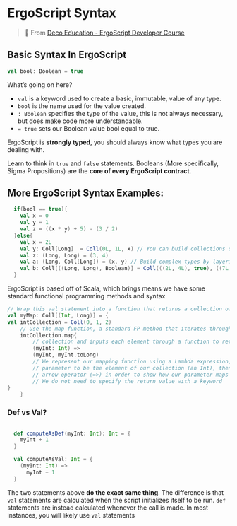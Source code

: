 # ErgoScript Syntax

> 🔗 From [Deco Education - ErgoScript Developer Course](https://github.com/DeCo-Education/ErgoScript-Developer-Course/blob/main/Class-Documents/Class-1/Materials/Class1.MD)


## Basic Syntax In ErgoScript

```scala
val bool: Boolean = true
```

What’s going on here?

- `val` is a keyword used to create a basic, immutable, value of any type.
- `bool` is the name used for the value created.
- `: Boolean` specifies the type of the value, this is not always necessary, but does make code more understandable.
- `= true` sets our Boolean value bool equal to true.

ErgoScript is **strongly typed**, you should always know what types you are dealing with.

Learn to think in `true` and `false` statements. Booleans (More specifically, Sigma Propositions) are the **core of every ErgoScript contract**.

## More ErgoScript Syntax Examples:

```scala
  if(bool == true){
    val x = 0
    val y = 1
    val z = ((x * y) + 5) - (3 / 2)
  }else{
    val x = 2L
    val y: Coll[Long]  = Coll(0L, 1L, x) // You can build collections of elements
    val z: (Long, Long) = (3, 4)
    val a: (Long, Coll[Long]) = (x, y) // Build complex types by layering together pairs and colls
    val b: Coll[((Long, Long), Boolean)] = Coll(((2L, 4L), true), ((7L, 2L), false))
  }

```

ErgoScript is based off of Scala, which brings means we have some standard functional programming methods and syntax

```scala
// Wrap this val statement into a function that returns a collection of integers paired with longs
val myMap: Coll[(Int, Long)] = {      
val intCollection = Coll(0, 1, 2)
    // Use the map function, a standard FP method that iterates through the entire
    intCollection.map{
        // collection and inputs each element through a function to return a collection of outputs.                  
        (myInt: Int) =>                   
        (myInt, myInt.toLong)
        // We represent our mapping function using a Lambda expression, we define the
        // parameter to be the element of our collection (an Int), then use the
        // arrow operator (=>) in order to show how our parameter maps to an output.
        // We do not need to specify the return value with a keyword        
}                                      
    }

```

### Def vs Val?

```scala

  def computeAsDef(myInt: Int): Int = {
    myInt + 1
  }

  val computeAsVal: Int = {
    (myInt: Int) =>
      myInt + 1
  }

```

The two statements above **do the exact same thing**. The difference is that `val` statements are calculated when the script initializes itself to be run. `def` statements are instead calculated whenever the call is made.
In most instances, you will likely use `val` statements

